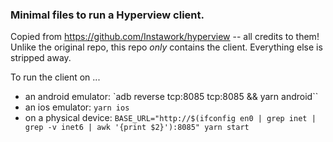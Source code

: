 ### Minimal files to run a Hyperview client.
Copied from https://github.com/Instawork/hyperview -- all credits to them!
Unlike the original repo, this repo _only_ contains the client. Everything else is stripped away.

To run the client on ...
- an android emulator: `adb reverse tcp:8085 tcp:8085 && yarn android``
- an ios emulator: `yarn ios`
- on a physical device: `BASE_URL="http://$(ifconfig en0 | grep inet | grep -v inet6 | awk '{print $2}'):8085" yarn start`
